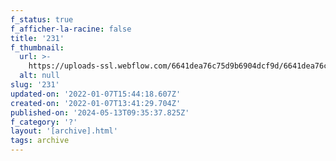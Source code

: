 ```yaml
---
f_status: true
f_afficher-la-racine: false
title: '231'
f_thumbnail:
  url: >-
    https://uploads-ssl.webflow.com/6641dea76c75d9b6904dcf9d/6641dea76c75d9b6904dd359_231.jpg
  alt: null
slug: '231'
updated-on: '2022-01-07T15:44:18.607Z'
created-on: '2022-01-07T13:41:29.704Z'
published-on: '2024-05-13T09:35:37.825Z'
f_category: '?'
layout: '[archive].html'
tags: archive
---
```



